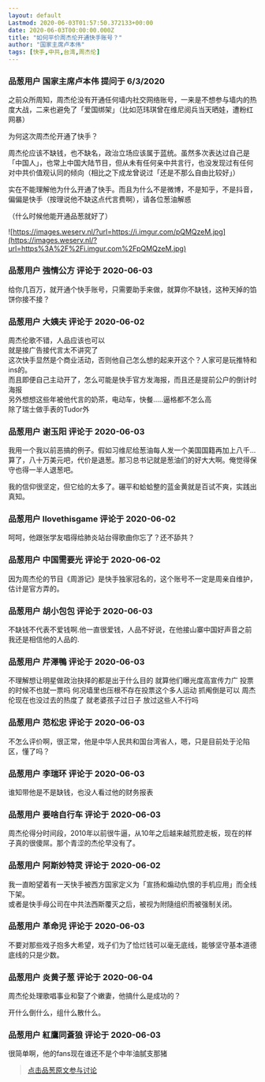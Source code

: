 ```yaml
---
layout: default
Lastmod: 2020-06-03T01:57:50.372133+00:00
date: 2020-06-03T00:00:00.000Z
title: "如何平价周杰伦开通快手账号？"
author: "国家主席卢本伟"
tags: [快手,中共,台湾,周杰伦]
---
```



### 品葱用户 **国家主席卢本伟** 提问于 6/3/2020
    
之前众所周知，周杰伦没有开通任何墙内社交网络账号，一来是不想参与墙内的热度大战，二来也避免了「爱国绑架」（比如范玮琪曾在维尼阅兵当天晒娃，遭粉红网暴）  
  
为何这次周杰伦开通了快手？  
  
周杰伦应该不缺钱，也不缺名，政治立场应该属于蓝统。虽然多次表达过自己是「中国人」，也常上中国大陆节目，但从未有任何亲中共言行，也没发现过有任何对中共价值观认同的倾向（相比之下成龙曾说过「还是不那么自由比较好」）  
  
实在不能理解他为什么开通了快手。而且为什么不是微博，不是知乎，不是抖音，偏偏是快手（按理说他不缺这点代言费啊），请各位葱油解惑  
  
（什么时候他能开通品葱就好了）  
  
  
  
  
  
![https://images.weserv.nl/?url=https://i.imgur.com/pQMQzeM.jpg](https://images.weserv.nl/?url=https%3A%2F%2Fi.imgur.com%2FpQMQzeM.jpg)
    
                

### 品葱用户 **強情公方** 评论于 2020-06-03
        
给你几百万，就开通个快手账号，只需要助手来做，就算你不缺钱，这种天掉的馅饼你接不接？
        
                

### 品葱用户 **大姨夫** 评论于 2020-06-02
        
周杰伦歌不错，人品应该也可以  
就是接广告接代言太不讲究了  
这次快手显然是个商业活动，否则他自己怎么想的起来开这个？人家可是玩推特和ins的。  
而且即便自己主动开了，怎么可能是快手官方发海报，而且还是提前公户的倒计时海报  
另外想想这些年被他代言的奶茶，电动车，快餐.....逼格都不怎么高  
除了瑞士做手表的Tudor外
        
                

### 品葱用户 **谢玉阳** 评论于 2020-06-03
        
我用一个我以前恶搞的例子。假如习维尼给葱油每人发一个美国国籍再加上八千...算了，八十万美元吧，代价是退葱。那习总书记就是葱油们的好大大啊。俺觉得保守也得一半人退葱吧。  
  
我的信仰很坚定，但它给的太多了。碾平和蛤蛤整的蓝金黄就是百试不爽，实践出真知。
        
                

### 品葱用户 **Ilovethisgame** 评论于 2020-06-02
        
呵呵，他跟张学友唱得给肺炎站台得歌曲你忘了？还不舔共？
        
                

### 品葱用户 **中国需要光** 评论于 2020-06-02
        
因为周杰伦的节目《周游记》是快手独家冠名的，这个账号不一定是周亲自维护，估计是官方弄的。
        
                

### 品葱用户 **胡小包包** 评论于 2020-06-03
        
不缺钱不代表不爱钱啊.他一直很爱钱，人品不好说，在他接山寨中国好声音之前我还是相信他的人品的.
        
                

### 品葱用户 **芹澤鴨** 评论于 2020-06-03
        
不理解想让明星做政治抉择的都是出于什么目的 就算他们曝光度高宣传力广 投票的时候不也就一票吗 何况墙里也压根不存在投票这个多人运动 抓阄倒是可以 周杰伦现在也没过去的热度了 就老婆孩子过日子 放过这些人不行吗
        
                

### 品葱用户 **范松忠** 评论于 2020-06-03
        
不怎么评价啊，很正常，他是中华人民共和国台湾省人，嗯，只是目前处于沦陷区，懂了吗？
        
                

### 品葱用户 **李瑞环** 评论于 2020-06-03
        
谁知带他是不是缺钱，也没人看过他的财务报表
        
                

### 品葱用户 **要啥自行车** 评论于 2020-06-03
        
周杰伦得分时间段，2010年以前很牛逼，从10年之后越来越荒腔走板，现在的样子真的很傻屌。那个青涩的杰伦早没有了。
        
                

### 品葱用户 **阿斯妙特灵** 评论于 2020-06-02
        
我一直盼望着有一天快手被西方国家定义为「宣扬和煽动仇恨的手机应用」而全线下架。  
或者是快手母公司在中共法西斯覆灭之后，被视为附隨组织而被强制关闭。
        
                

### 品葱用户 **革命児** 评论于 2020-06-03
        
不要对那些戏子抱多大希望，戏子们为了恰烂钱可以毫无底线，能够坚守基本道德底线的只是少数。
        
                

### 品葱用户 **炎黄子葱** 评论于 2020-06-04
        
周杰伦处理歌唱事业和娶了个嫩妻，他搞什么是成功的？  
  
开什么倒什么，组什么散什么。
        
                

### 品葱用户 **紅鷹同蒼狼** 评论于 2020-06-03
        
很简单啊，他的fans现在谁还不是个中年油腻支那猪
        
                





> [点击品葱原文参与讨论](https://pincong.rocks/question/26604)

